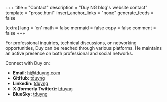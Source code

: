 +++
title = "Contact"
description = "Duy NG blog's website contact"
template = "prose.html"
insert_anchor_links = "none"
generate_feeds = false

[extra]
lang = 'en'
math = false
mermaid = false
copy = false
comment = false
+++

For professional inquiries, technical discussions, or networking opportunities, Duy can be reached through various platforms. He maintains an active presence on both professional and social networks.

Connect with Duy on:

-   **Email:** [hi@tduyng.com](mailto:hi@tduyng.com)
-   **GitHub:** [tduyng](https://github.com/tduyng)
-   **Linkedin:** [tduyng](https://www.linkedin.com/in/tienduy-nguyen/)
-   **X (formerly Twitter):** [tduyng](https://x.com/tduyng)
-   **BlueSky:** [tduyng](https://bsky.app/profile/tduyng.bsky.social)
